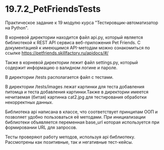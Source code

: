 # 19.7.2_PetFriendsTests

Практическое задание к 19 модулю курса "Тестировщик-автоматизатор на Python".

 В корневой директории находится файл api.py, который является библиотекой к REST API сервиса веб-приложения Pet Friends. С документацией к имеющимся API-методам можно ознакомиться по ссылке https://petfriends.skillfactory.ru/apidocs/#/

Также в корневой директории лежит файл settings.py, который содержит информацию о валидном логине и пароле.

В директории /tests располагается файл с тестами.

В директории /tests/images лежат картинки для теста добавления питомца и теста добавления картинки.Также в директории имеется нечитаемая (битая) картинка cat2.jpg для тестирования обработки некорректных данных.

Библиотека api написана в классе, что соответствует принципам ООП и позволяет удобно пользоваться её методами. При инициализации библиотеки объявляется переменная base_url которая используется при формировании URL для запросов.

Тесты проверяют работу методов, используя api библиотеку. Рассмотрены как позитивные, так и негативные тест-кейсы.
